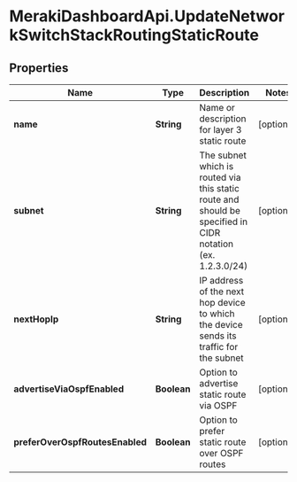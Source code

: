 # MerakiDashboardApi.UpdateNetworkSwitchStackRoutingStaticRoute

## Properties
Name | Type | Description | Notes
------------ | ------------- | ------------- | -------------
**name** | **String** | Name or description for layer 3 static route | [optional] 
**subnet** | **String** | The subnet which is routed via this static route and should be specified in CIDR notation (ex. 1.2.3.0/24) | [optional] 
**nextHopIp** | **String** | IP address of the next hop device to which the device sends its traffic for the subnet | [optional] 
**advertiseViaOspfEnabled** | **Boolean** | Option to advertise static route via OSPF | [optional] 
**preferOverOspfRoutesEnabled** | **Boolean** | Option to prefer static route over OSPF routes | [optional] 


